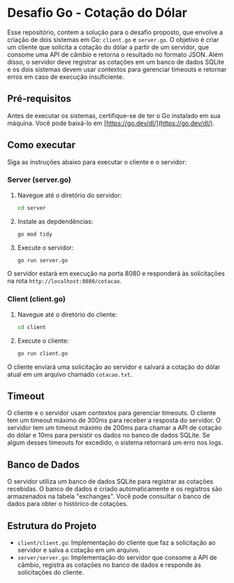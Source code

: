 # Desafio Go - Cotação do Dólar

Esse repositório, contem a solução para o desafio proposto, que envolve a criação de dois sistemas em Go: `client.go` e `server.go`. O objetivo é criar um cliente que solicita a cotação do dólar a partir de um servidor, que consome uma API de câmbio e retorna o resultado no formato JSON. Além disso, o servidor deve registrar as cotações em um banco de dados SQLite e os dois sistemas devem usar contextos para gerenciar timeouts e retornar erros em caso de execução insuficiente.

## Pré-requisitos

Antes de executar os sistemas, certifique-se de ter o Go instalado em sua máquina. Você pode baixá-lo em [https://go.dev/dl/](https://go.dev/dl/).

## Como executar

Siga as instruções abaixo para executar o cliente e o servidor:

### Server (server.go)

1. Navegue até o diretório do servidor:

   ```bash
   cd server
   ```

2. Instale as depdendências:
  
   ```bash
   go mod tidy
   ```

3. Execute o servidor:

   ```bash
   go run server.go
   ```

O servidor estará em execução na porta 8080 e responderá às solicitações na rota `http://localhost:8080/cotacao`.

### Client (client.go)

1. Navegue até o diretório do cliente:

   ```bash
   cd client
   ```

2. Execute o cliente:

   ```bash
   go run client.go
   ```

O cliente enviará uma solicitação ao servidor e salvará a cotação do dólar atual em um arquivo chamado `cotacao.txt`.

## Timeout

O cliente e o servidor usam contextos para gerenciar timeouts. O cliente tem um timeout máximo de 300ms para receber a resposta do servidor. O servidor tem um timeout máximo de 200ms para chamar a API de cotação do dólar e 10ms para persistir os dados no banco de dados SQLite. Se algum desses timeouts for excedido, o sistema retornará um erro nos logs.

## Banco de Dados

O servidor utiliza um banco de dados SQLite para registrar as cotações recebidas. O banco de dados é criado automaticamente e os registros são armazenados na tabela "exchanges". Você pode consultar o banco de dados para obter o histórico de cotações.

## Estrutura do Projeto

- `client/client.go`: Implementação do cliente que faz a solicitação ao servidor e salva a cotação em um arquivo.
- `server/server.go`: Implementação do servidor que consome a API de câmbio, registra as cotações no banco de dados e responde às solicitações do cliente.


